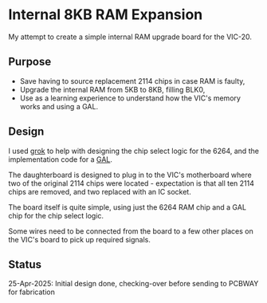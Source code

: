 # Internal 8KB RAM Expansion
My attempt to create a simple internal RAM upgrade board for the VIC-20.

## Purpose
- Save having to source replacement 2114 chips in case RAM is faulty,
- Upgrade the internal RAM from 5KB to 8KB, filling BLK0,
- Use as a learning experience to understand how the VIC's memory works and using a GAL.

## Design
I used [grok](/Internal_8KB/grok.md) to help with designing the chip select logic for the 6264, and the implementation code for a [GAL](/Internal_8KB/blk0_exp.cupl).<br>

The daughterboard is designed to plug in to the VIC's motherboard where two of the original 2114 chips were located - expectation is that all ten 2114 chips are removed, and two replaced with an IC socket.

The board itself is quite simple, using just the 6264 RAM chip and a GAL chip for the chip select logic.<br>

Some wires need to be connected from the board to a few other places on the VIC's board to pick up required signals.<br>

## Status
25-Apr-2025: Initial design done, checking-over before sending to PCBWAY for fabrication
